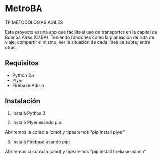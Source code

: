 # MetroBA
TP METODOLOGIAS AGILES

Este proyecto es una app que facilita el uso de transportes en la capital de Buenos Aires (CABA).
Teniendo funciones como la planeacion de ruta de viaje, compartir el mismo, ver la situación de cada línea de subte, entre otras.

## Requisitos

- Python 3.x
- Plyer
- Firebase Admin

## Instalación

1. Instalá Python 3

2. Instalá Plyer usando pip:

Abriremos la consola (cmd) y tipearemos "pip install plyer"

3. Instalá Firebase usando pip:

Abriremos la consola (cmd) y tipearemos  "pip install firebase-admin"


